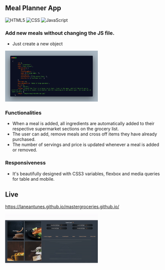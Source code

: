 ## Meal Planner App

 ![HTML5](https://img.shields.io/badge/-HTML5-333333?style=flat&logo=HTML5)
  ![CSS](https://img.shields.io/badge/-CSS-333333?style=flat&logo=CSS3&logoColor=1572B6)
  ![JavaScript](https://img.shields.io/badge/-JavaScript-333333?style=flat&logo=javascript)

### Add new meals without changing the JS file. 
- Just create a new object

<img src="images/carbon (2).png" alt="carbon" width="300"/>


### Functionalities

* When a meal is added, all ingredients are automatically added to their respective supermarket sections on the grocery list.
* The user can add, remove meals and cross off items they have already purchased.
* The number of servings and price is updated whenever a meal is added or removed.

### Responsiveness
* It's beautifully designed with CSS3 variables, flexbox and media queries for table and mobile.

## Live

https://laneantunes.github.io/mastergroceries.github.io/

<img src="images/masterGroceries.gif" alt="masterGroceries" width="300"/>


